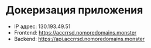 # Докеризация приложения

- IP адрес: 130.193.49.51
- Frontend: https://accrrsd.nomoredomains.monster
- Backend: https://api.accrrsd.nomoredomains.monster
